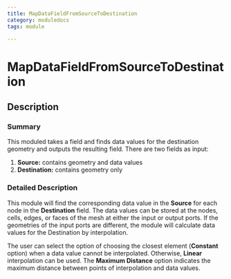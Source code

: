 ```yaml
---
title: MapDataFieldFromSourceToDestination
category: moduledocs
tags: module

---
```


# MapDataFieldFromSourceToDestination

## Description

### Summary

This moduled takes a field and finds data values for the destination geometry and outputs the resulting field. There are two fields as input:

  1. **Source:** contains geometry and data values
  2. **Destination:** contains geometry only 

### Detailed Description

This module will find the corresponding data value in the **Source** for each node in the **Destination** field. The data values can be stored at the nodes, cells, edges, or faces of the mesh at either the input or output ports. If the geometries of the input ports are different, the module will calculate data values for the Destination by interpolation.

The user can select the option of choosing the closest element (**Constant** option) when a data value cannot be interpolated. Otherwise, **Linear** interpolation can be used. The **Maximum Distance** option indicates the maximum distance between points of interpolation and data values.

